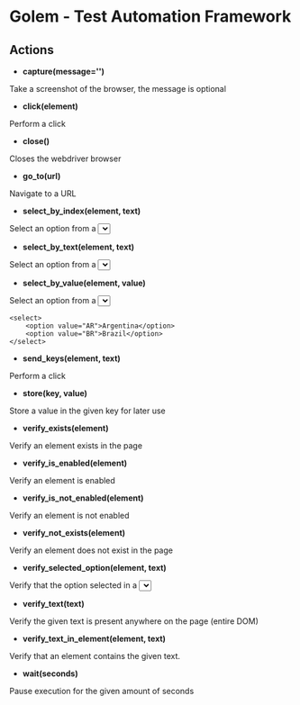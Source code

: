 Golem - Test Automation Framework
==================================================


Actions
--------------------------------------


- **capture(message='')**

Take a screenshot of the browser, the message is optional

 - **click(element)**

Perform a click

- **close()**

Closes the webdriver browser

 - **go_to(url)**

Navigate to a URL

- **select_by_index(element, text)**

Select an option from a <select> by the index of the option

- **select_by_text(element, text)**

Select an option from a <select> by the option text

- **select_by_value(element, value)**

Select an option from a <select> by the option value. For example:
```
<select>
    <option value="AR">Argentina</option>
    <option value="BR">Brazil</option>
</select>
```

- **send_keys(element, text)**

Perform a click

- **store(key, value)**

Store a value in the given key for later use

- **verify_exists(element)**

Verify an element exists in the page

- **verify_is_enabled(element)**

Verify an element is enabled

- **verify_is_not_enabled(element)**

Verify an element is not enabled

- **verify_not_exists(element)**

Verify an element does not exist in the page

- **verify_selected_option(element, text)**

Verify that the option selected in a <select> is the one given (by the option text)

- **verify_text(text)**

Verify the given text is present anywhere on the page (entire DOM)

- **verify_text_in_element(element, text)**

Verify that an element contains the given text.

- **wait(seconds)**

Pause execution for the given amount of seconds